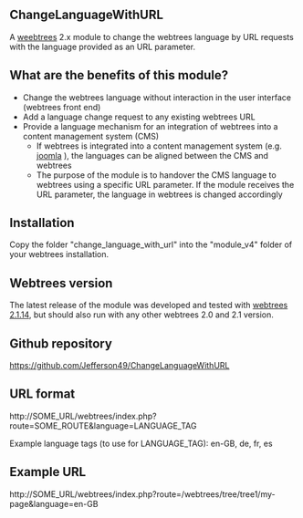 ## ChangeLanguageWithURL
A [weebtrees](https://webtrees.net) 2.x module to change the webtrees language by URL requests with the language provided as an URL parameter.

## What are the benefits of this module?
+ Change the webtrees language without interaction in the user interface (webtrees front end)
+ Add a language change request to any existing webtrees URL
+ Provide a language mechanism for an integration of webtrees into a content management system (CMS)
    + If webtrees is integrated into a content management system (e.g. [joomla](https://www.joomla.org) ), the languages can be aligned between the CMS and webtrees
    + The purpose of the module is to handover the CMS language to webtrees using a specific URL parameter. If the module receives the URL parameter, the language in webtrees is changed accordingly

## Installation  
Copy the folder "change_language_with_url" into the "module_v4" folder of your webtrees installation.

## Webtrees version  
The latest release of the module was developed and tested with [webtrees 2.1.14](https://webtrees.net/download), but should also run with any other webtrees 2.0 and 2.1 version.

## Github repository  
https://github.com/Jefferson49/ChangeLanguageWithURL

## URL format  
http://SOME_URL/webtrees/index.php?route=SOME_ROUTE&language=LANGUAGE_TAG

Example language tags (to use for LANGUAGE_TAG): en-GB, de, fr, es

## Example URL  
http://SOME_URL/webtrees/index.php?route=/webtrees/tree/tree1/my-page&language=en-GB
